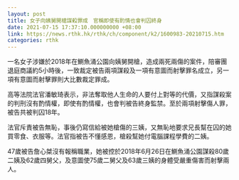 ```yaml
---
layout: post
title: 女子向姨舅開槍謀殺罪成　官稱即使有酌情也會判囚終身
date: 2021-07-15 17:37:10.000000000 +08:00
link: https://news.rthk.hk/rthk/ch/component/k2/1600983-20210715.htm
categories: rthk
---
```


一名女子涉嫌於2018年在鰂魚涌公園向姨舅開槍，造成兩死兩傷的案件，陪審團退庭商議約5小時後，一致裁定被告兩項謀殺及一項有意圖而射擊罪名成立，另一項有意圖而射擊罪則大比數裁定罪成。

高等法院法官潘敏琦表示，非法奪取他人生命的人要付上對等的代價，又指謀殺案的判刑沒有酌情權，即使有酌情權，也會判被告終身監禁。至於兩項射擊傷人罪，被告共被判囚18年。

法官斥責被告無恥，事後仍寫信給被她槍傷的三姨，又無恥地要求兄長幫在囚的她買零食、衣服等。法官指被告不懂感恩，槍殺幫她付電腦課程學費的二姨。

47歲被告詹心桀沒有報稱職業，她被控於2018年6月26日在鰂魚涌公園謀殺80歲二姨及62歲四舅父，及意圖使75歲二舅父及63歲三姨的身體受嚴重傷害而射擊兩人。
